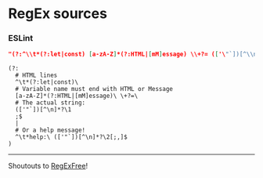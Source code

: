 # RegEx sources

### ESLint

```json
"(?:^\\t*(?:let|const) [a-zA-Z]*(?:HTML|[mM]essage) \\+?= (['\"`])[^\\n]*?\\1;$|^\\t*help: (['\"`])[^\\n]*?\\2[;,]$)"
```

```regexfree
(?:
  # HTML lines
  ^\t*(?:let|const)\
  # Variable name must end with HTML or Message
  [a-zA-Z]*(?:HTML|[mM]essage)\ \+?=\
  # The actual string:
  (['"`])[^\n]*?\1
  ;$
  |
  # Or a help message!
  ^\t*help:\ (['"`])[^\n]*?\2[;,]$
)
```

---

Shoutouts to [RegExFree](https://zarel.github.io/regexfree/)!
